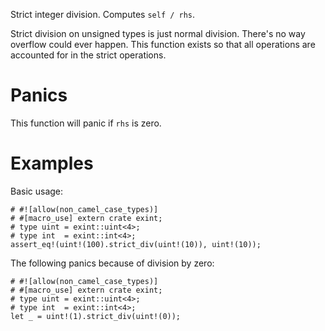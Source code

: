 Strict integer division. Computes `self / rhs`.

Strict division on unsigned types is just normal division. There's no way
overflow could ever happen. This function exists so that all operations are
accounted for in the strict operations.

# Panics

This function will panic if `rhs` is zero.

# Examples

Basic usage:

```
# #![allow(non_camel_case_types)]
# #[macro_use] extern crate exint;
# type uint = exint::uint<4>;
# type int  = exint::int<4>;
assert_eq!(uint!(100).strict_div(uint!(10)), uint!(10));
```

The following panics because of division by zero:

```should_panic
# #![allow(non_camel_case_types)]
# #[macro_use] extern crate exint;
# type uint = exint::uint<4>;
# type int  = exint::int<4>;
let _ = uint!(1).strict_div(uint!(0));
```
